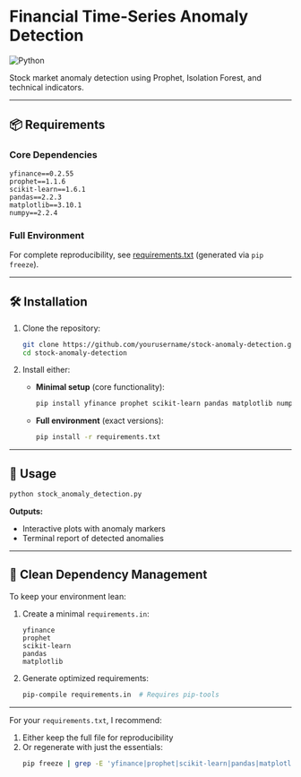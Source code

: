 # Financial Time-Series Anomaly Detection

![Python](https://img.shields.io/badge/Python-3.8%2B-blue)

Stock market anomaly detection using Prophet, Isolation Forest, and technical indicators.

---

## 📦 Requirements

### Core Dependencies
```text
yfinance==0.2.55
prophet==1.1.6
scikit-learn==1.6.1
pandas==2.2.3
matplotlib==3.10.1
numpy==2.2.4
```

### Full Environment
For complete reproducibility, see [requirements.txt](requirements.txt) (generated via `pip freeze`).

---

## 🛠️ Installation

1. Clone the repository:
   ```bash
   git clone https://github.com/yourusername/stock-anomaly-detection.git
   cd stock-anomaly-detection
   ```

2. Install either:
   - **Minimal setup** (core functionality):
     ```bash
     pip install yfinance prophet scikit-learn pandas matplotlib numpy
     ```
   - **Full environment** (exact versions):
     ```bash
     pip install -r requirements.txt
     ```

---

## 🚀 Usage
```bash
python stock_anomaly_detection.py
```
**Outputs:**
- Interactive plots with anomaly markers
- Terminal report of detected anomalies

---

## 🧹 Clean Dependency Management
To keep your environment lean:
1. Create a minimal `requirements.in`:
   ```text
   yfinance
   prophet
   scikit-learn
   pandas
   matplotlib
   ```
2. Generate optimized requirements:
   ```bash
   pip-compile requirements.in  # Requires pip-tools
   ```

---

For your `requirements.txt`, I recommend:
1. Either keep the full file for reproducibility
2. Or regenerate with just the essentials:
   ```bash
   pip freeze | grep -E 'yfinance|prophet|scikit-learn|pandas|matplotlib|numpy' > requirements.txt
   ```
